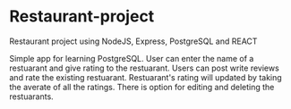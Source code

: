 # Restaurant-project
Restaurant project using NodeJS, Express, PostgreSQL and REACT

Simple app for learning PostgreSQL. 
User can enter the name of a restuarant and give rating to the restuarant. 
Users can post write reviews and rate the existing restuarant.
Restuarant's rating will updated by taking the averate of all the ratings.
There is option for editing and deleting the restuarants.

